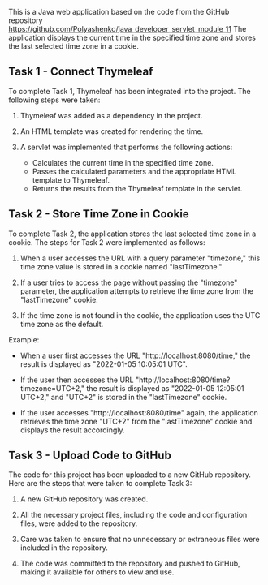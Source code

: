 This is a Java web application based on the code from the GitHub repository
https://github.com/Polyashenko/java_developer_servlet_module_11
The application displays the current time in the specified time zone and stores the last selected time zone in a cookie.

## Task 1 - Connect Thymeleaf

To complete Task 1, Thymeleaf has been integrated into the project. The following steps were taken:

1. Thymeleaf was added as a dependency in the project.

2. An HTML template was created for rendering the time.

3. A servlet was implemented that performs the following actions:
    - Calculates the current time in the specified time zone.
    - Passes the calculated parameters and the appropriate HTML template to Thymeleaf.
    - Returns the results from the Thymeleaf template in the servlet.

## Task 2 - Store Time Zone in Cookie

To complete Task 2, the application stores the last selected time zone in a cookie. The steps for Task 2 were
implemented as follows:

1. When a user accesses the URL with a query parameter "timezone," this time zone value is stored in a cookie named
   "lastTimezone."

2. If a user tries to access the page without passing the "timezone" parameter, the application attempts to retrieve
   the time zone from the "lastTimezone" cookie.

3. If the time zone is not found in the cookie, the application uses the UTC time zone as the default.

Example:
- When a user first accesses the URL "http://localhost:8080/time," the result is displayed as "2022-01-05 10:05:01 UTC".

- If the user then accesses the URL "http://localhost:8080/time?timezone=UTC+2," the result is displayed as "2022-01-05
  12:05:01 UTC+2," and "UTC+2" is stored in the "lastTimezone" cookie.

- If the user accesses "http://localhost:8080/time" again, the application retrieves the time zone "UTC+2" from the
  "lastTimezone" cookie and displays the result accordingly.

## Task 3 - Upload Code to GitHub

The code for this project has been uploaded to a new GitHub repository. Here are the steps that were taken to complete
Task 3:

1. A new GitHub repository was created.

2. All the necessary project files, including the code and configuration files, were added to the repository.

3. Care was taken to ensure that no unnecessary or extraneous files were included in the repository.

4. The code was committed to the repository and pushed to GitHub, making it available for others to view and use.
